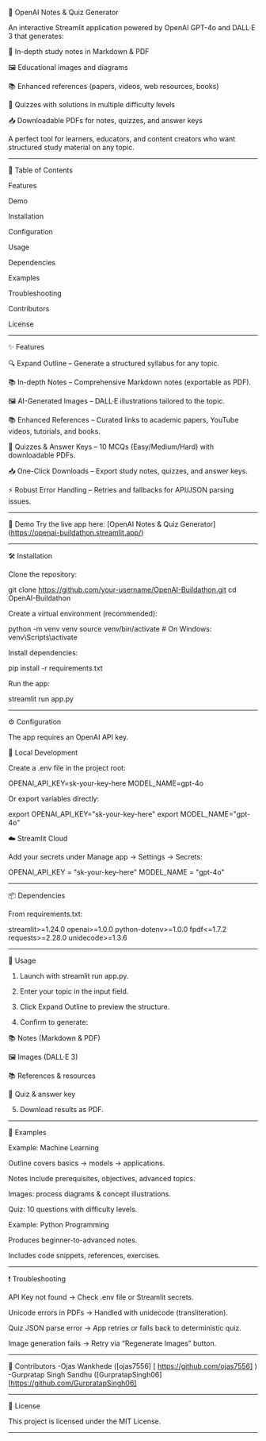 📘 OpenAI Notes & Quiz Generator

An interactive Streamlit application powered by OpenAI GPT-4o and DALL·E 3 that generates:

📝 In-depth study notes in Markdown & PDF

🖼️ Educational images and diagrams

📚 Enhanced references (papers, videos, web resources, books)

🎯 Quizzes with solutions in multiple difficulty levels

📥 Downloadable PDFs for notes, quizzes, and answer keys


A perfect tool for learners, educators, and content creators who want structured study material on any topic.


---

📑 Table of Contents

Features

Demo

Installation

Configuration

Usage

Dependencies

Examples

Troubleshooting

Contributors

License



---

✨ Features

🔍 Expand Outline – Generate a structured syllabus for any topic.

📚 In-depth Notes – Comprehensive Markdown notes (exportable as PDF).

🖼️ AI-Generated Images – DALL·E illustrations tailored to the topic.

📚 Enhanced References – Curated links to academic papers, YouTube videos, tutorials, and books.

📝 Quizzes & Answer Keys – 10 MCQs (Easy/Medium/Hard) with downloadable PDFs.

📥 One-Click Downloads – Export study notes, quizzes, and answer keys.

⚡ Robust Error Handling – Retries and fallbacks for API/JSON parsing issues.



---

🚀 Demo
Try the live app here: [OpenAI Notes & Quiz Generator]
(https://openai-buildathon.streamlit.app/)


---

🛠️ Installation

Clone the repository:

git clone https://github.com/your-username/OpenAI-Buildathon.git
cd OpenAI-Buildathon

Create a virtual environment (recommended):

python -m venv venv
source venv/bin/activate   # On Windows: venv\Scripts\activate

Install dependencies:

pip install -r requirements.txt

Run the app:

streamlit run app.py


---

⚙️ Configuration

The app requires an OpenAI API key.

🔑 Local Development

Create a .env file in the project root:

OPENAI_API_KEY=sk-your-key-here
MODEL_NAME=gpt-4o

Or export variables directly:

export OPENAI_API_KEY="sk-your-key-here"
export MODEL_NAME="gpt-4o"

☁️ Streamlit Cloud

Add your secrets under
Manage app → Settings → Secrets:

OPENAI_API_KEY = "sk-your-key-here"
MODEL_NAME = "gpt-4o"


---

📦 Dependencies

From requirements.txt:

streamlit>=1.24.0
openai>=1.0.0
python-dotenv>=1.0.0
fpdf<=1.7.2
requests>=2.28.0
unidecode>=1.3.6


---

📖 Usage

1. Launch with streamlit run app.py.


2. Enter your topic in the input field.


3. Click Expand Outline to preview the structure.


4. Confirm to generate:

📚 Notes (Markdown & PDF)

🖼️ Images (DALL·E 3)

📚 References & resources

📝 Quiz & answer key



5. Download results as PDF.




---

📂 Examples

Example: Machine Learning

Outline covers basics → models → applications.

Notes include prerequisites, objectives, advanced topics.

Images: process diagrams & concept illustrations.

Quiz: 10 questions with difficulty levels.


Example: Python Programming

Produces beginner-to-advanced notes.

Includes code snippets, references, exercises.



---

❗ Troubleshooting

API Key not found → Check .env file or Streamlit secrets.

Unicode errors in PDFs → Handled with unidecode (transliteration).

Quiz JSON parse error → App retries or falls back to deterministic quiz.

Image generation fails → Retry via “Regenerate Images” button.



---

👥 Contributors
-Ojas Wankhede
([ojas7556] [ https://github.com/ojas7556] )
-Gurpratap Singh Sandhu
([GurpratapSingh06] [https://github.com/GurpratapSingh06]



---

📜 License

This project is licensed under the MIT License.


---
